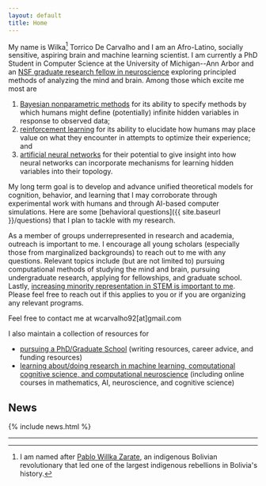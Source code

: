 ```yaml
---
layout: default
title: Home
---
```



My name is Wilka[^1] Torrico De Carvalho and I am an Afro-Latino, socially sensitive, aspiring brain and machine learning scientist. I am currently a PhD Student in Computer Science at the University of Michigan--Ann Arbor and an <a href="https://www.nsfgrfp.org/">NSF graduate research fellow in neuroscience</a> exploring principled methods of analyzing the mind and brain. Among those which excite me most are 
<!-- http://gershmanlab.webfactional.com/pubs/GershmanNiv12.pdf -->
1. [Bayesian nonparametric methods](http://gershmanlab.webfactional.com/pubs/GershmanBlei12.pdf) for its ability to specify methods by which humans might define (potentially) infinite hidden variables in response to observed data;
2. [reinforcement learning](https://www.princeton.edu/~nivlab/papers/NivLangdon2016.pdf) for its ability to elucidate how humans may place value on what they encounter in attempts to optimize their experience; and
3. [artificial neural networks](https://www.ncbi.nlm.nih.gov/pubmed/26906502) for their potential to give insight into how neural networks can incorporate mechanisms for learning hidden variables into their topology.
 <!-- (e.g., convolutional neural networks have been shown to inadvertently learn visual primitives like edges and contours). -->

My long term goal is to develop and advance unified theoretical models for cognition, behavior, and learning that I may corroborate through experimental work with humans  and through AI-based computer simulations. Here are some [behavioral questions]({{ site.baseurl }}/questions) that I plan to tackle with my research.

As a member of groups underrepresented in research and academia, outreach is important to me. I encourage all young scholars (especially those from marginalized backgrounds) to reach out to me with any questions. Relevant topics include (but are not limited to) pursuing computational methods of studying the mind and brain, pursuing undergraduate research, applying for fellowships, and graduate school. Lastly, [increasing minority representation in STEM is important to me](https://medium.com/@wcarvalho92/a-statement-on-the-importance-of-representation-of-minority-groups-be400d98686). Please feel free to reach out if this applies to you or if you are organizing any relevant programs.


Feel free to contact me at wcarvalho92[at]gmail.com

I also maintain a collection of resources for 
* [pursuing a PhD/Graduate School]((https://wcarvalho.github.io/Phd-Resources/)) (writing resources, career advice, and funding resources)
* [learning about/doing research in machine learning, computational cognitive science, and computational neuroscience](https://wcarvalho.github.io/ML-Brain-Resources/) (including online courses in mathematics, AI, neuroscience, and cognitive science)

## News
{% include news.html %}

---

[^1]: I am named after [Pablo Willka Zarate](https://en.wikipedia.org/wiki/Willka), an indigenous Bolivian revolutionary that led one of the largest indigenous rebellions in Bolivia's history.
<!-- [2^]: see [here](page-to-be-made) for a longer list. (free-energy principle, artificial neural networks) -->